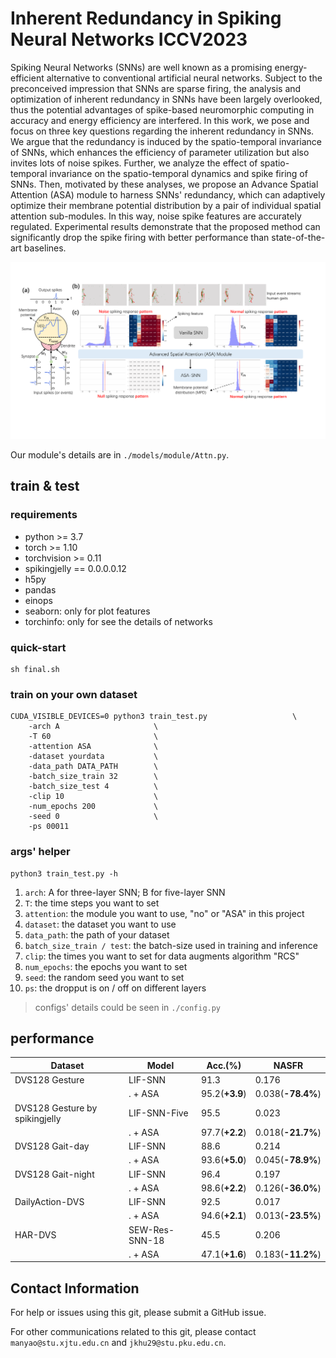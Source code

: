 # Inherent Redundancy in Spiking Neural Networks ICCV2023

Spiking Neural Networks (SNNs) are well known as a promising energy-efficient alternative to conventional artificial neural networks. Subject to the preconceived impression that SNNs are sparse firing, the analysis and optimization of inherent redundancy in SNNs have been largely overlooked, thus the potential advantages of spike-based neuromorphic computing in accuracy and energy efficiency are interfered. In this work, we pose and focus on three key questions regarding the inherent redundancy in SNNs. We argue that the redundancy is induced by the spatio-temporal invariance of SNNs, which enhances the efficiency of parameter utilization but also invites lots of noise spikes. Further, we analyze the effect of spatio-temporal invariance on the spatio-temporal dynamics and spike firing of SNNs. Then, motivated by these analyses, we propose an Advance Spatial Attention (ASA) module to harness SNNs' redundancy, which can adaptively optimize their membrane potential distribution by a pair of individual spatial attention sub-modules. In this way, noise spike features are accurately regulated. Experimental results demonstrate that the proposed method can significantly drop the spike firing with better performance than state-of-the-art baselines.

![abstract](./img/abstract.png)

Our module's details are in `./models/module/Attn.py`.

## train & test

### requirements

- python >= 3.7
- torch >= 1.10
- torchvision >= 0.11
- spikingjelly == 0.0.0.0.12
- h5py
- pandas
- einops
- seaborn: only for plot features
- torchinfo: only for see the details of networks

### quick-start

```shell
sh final.sh
```

### train on your own dataset

```shell
CUDA_VISIBLE_DEVICES=0 python3 train_test.py                   \
    -arch A                     \
    -T 60                       \
    -attention ASA              \
    -dataset yourdata           \
    -data_path DATA_PATH        \
    -batch_size_train 32        \
    -batch_size_test 4          \
    -clip 10                    \
    -num_epochs 200             \
    -seed 0                     \
    -ps 00011
```

### args' helper

```shell
python3 train_test.py -h
```

1. `arch`: A for three-layer SNN; B for five-layer SNN
2. `T`: the time steps you want to set
3. `attention`: the module you want to use, "no" or "ASA" in this project
4. `dataset`: the dataset you want to use
5. `data_path`: the path of your dataset
6. `batch_size_train / test`: the batch-size used in training and inference
7. `clip`: the times you want to set for data augments algorithm "RCS"
8. `num_epochs`: the epochs you want to set
9. `seed`: the random seed you want to set
10. `ps`: the dropput is on / off on different layers

> configs' details could be seen in `./config.py`

## performance

| Dataset | Model | Acc.(%) | NASFR
| -- | -- | -- | -- |
| DVS128 Gesture | LIF-SNN | 91.3 | 0.176 |
| | . + ASA | 95.2(**+3.9**) | 0.038(**-78.4%**) |
| DVS128 Gesture by spikingjelly | LIF-SNN-Five | 95.5 | 0.023 |
| | . + ASA | 97.7(**+2.2**) | 0.018(**-21.7%**) |
| DVS128 Gait-day | LIF-SNN | 88.6 | 0.214 |
| | . + ASA | 93.6(**+5.0**) | 0.045(**-78.9%**) |
| DVS128 Gait-night | LIF-SNN | 96.4 | 0.197 |
| | . + ASA | 98.6(**+2.2**) | 0.126(**-36.0%**) |
| DailyAction-DVS | LIF-SNN | 92.5 | 0.017 |
| | . + ASA | 94.6(**+2.1**) | 0.013(**-23.5%**) |
| HAR-DVS | SEW-Res-SNN-18 | 45.5 | 0.206 |
| | . + ASA | 47.1(**+1.6**) | 0.183(**-11.2%**) |

## Contact Information

For help or issues using this git, please submit a GitHub issue.

For other communications related to this git, please contact `manyao@stu.xjtu.edu.cn` and `jkhu29@stu.pku.edu.cn`.
